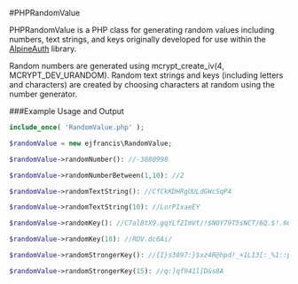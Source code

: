 #PHPRandomValue

PHPRandomValue is a PHP class for generating random values including numbers, text strings, and keys
originally developed for use within the [AlpineAuth](https://github.com/ejfrancis/AlpineAuth) library.

Random numbers are generated using mcrypt_create_iv(4, MCRYPT_DEV_URANDOM). Random text
strings and keys (including letters and characters) are created by choosing characters at 
random using the number generator. 


###Example Usage and Output
```php
include_once( 'RandomValue.php' );

$randomValue = new ejfrancis\RandomValue;

$randomValue->randomNumber(): //-3880998

$randomValue->randomNumberBetween(1,10): //2

$randomValue->randomTextString(): //CfCkKDHRgUULdGWcSqP4

$randomValue->randomTextString(10): //LorPIxaeEY

$randomValue->randomKey(): //C7al8tX9.gqYLf2ImVt/!$NOY79T5sNCT/6Q.$!.6Gf/Q5zpa3

$randomValue->randomKey(10): //RDV.dc6Ai/

$randomValue->randomStrongerKey(): //{I}s3897:}$xz4R@hpd!_+1L13[:_%1::pv/-asp2%4^#5$iG$F:{_Jf5s-98]raaqrhZ*Jg2k-nT-{9nBxsl!^dFI&21f"V:mU3

$randomValue->randomStrongerKey(15): //q:]qf941l[D&s8A
```